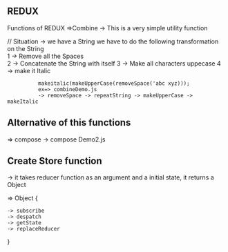 ## REDUX 

Functions of REDUX
=>Combine -> This is a very simple utility function 

// Situation -> we have a String we have to do the following transformation on the String \
              1 -> Remove all the Spaces  
              2 -> Concatenate the String with itself
              3 -> Make all characters uppecase 
              4 -> make it Italic 

              makeitalic(makeUpperCase(removeSpace('abc xyz)));
              ex=> combineDemo.js 
              -> removeSpace -> repeatString -> makeUpperCase -> makeItalic

 ## Alternative of this functions

=> compose -> compose Demo2.js

## Create Store function 
-> it takes reducer function as an argument and a initial state, it returns a Object 

=> Object {

    -> subscribe 
    -> despatch 
    -> getState
    -> replaceReducer
    
}